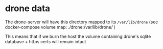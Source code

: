 # drone data

The drone-server will have this directory mapped to its `/var/lib/drone`
(see docker-compose volume map: ./drone:/var/lib/drone/ )

This means that if we burn the host the volume containing drone's sqlite database + https certs will remain intact
